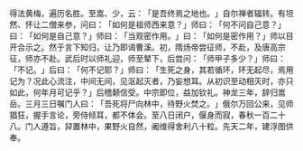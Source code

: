 得法黄梅，遍历名胜。至嵩、少，云：​「是吾终焉之地也。​」自尔禅者辐转。有坦然、怀让二僧来参，问曰：​「如何是祖师西来意？​」师曰：​「何不问自己意？​」曰：​「如何是自己意？​」师曰：​「当观密作用。​」曰：​「如何是密作用？​」师以目开合示之。然于言下知归，让乃即谒曹溪。初，隋炀帝尝征师，不赴，及唐高宗征，师亦不赴。武后时以师礼迎，师至辇下，后尝问：​「师甲子多少？​」师曰：​「不记。​」后曰：​「何不记耶？​」师曰：​「生死之身，其若循环，环无起尽，焉用记为？况此心流注，中间无间，见沤起灭者，乃妄想耳。从初识至动相灭时，亦只如此，何年月可记乎？​」后稽颡信受。中宗即位，益加钦礼。神龙三年，辞归嵩岳。三月三日嘱门人曰：​「吾死将尸向林中，待野火焚之。​」俄尔万回公来，见师猖狂，握手言论，旁侍倾耳，都不体会。至八日闭户，偃身而寂，春秋一百二十八。门人遵旨，舁置林中，果野火自然，阇维得舍利八十粒。先天二年，建浮图供奉。